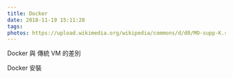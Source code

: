 ```yaml
---
title: Docker
date: 2018-11-19 15:11:28
tags: 
photos: https://upload.wikimedia.org/wikipedia/commons/d/d0/MO-supp-K.svg
---
```

Docker 與 傳統 VM 的差別


Docker 安裝
